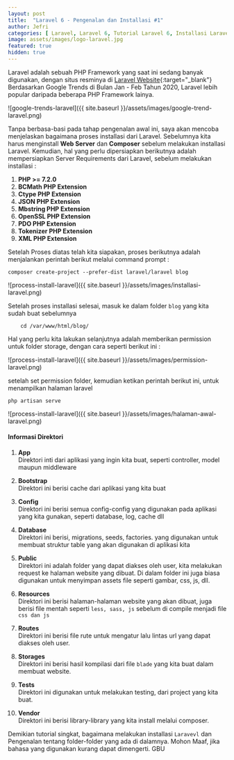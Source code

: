 ```yaml
---
layout: post
title:  "Laravel 6 - Pengenalan dan Installasi #1"
author: Jefri
categories: [ Laravel, Laravel 6, Tutorial Laravel 6, Installasi Laravel 6 ]
image: assets/images/logo-laravel.jpg
featured: true
hidden: true
---
```


Laravel adalah sebuah PHP Framework yang saat ini sedang banyak digunakan, dengan situs resminya di [Laravel Website](https://laravel.com/){:target="_blank"}
Berdasarkan Google Trends di Bulan Jan - Feb Tahun 2020, Laravel lebih popular daripada beberapa PHP Framework lainya. 

![google-trends-laravel]({{ site.baseurl }}/assets/images/google-trend-laravel.png)

Tanpa berbasa-basi pada tahap pengenalan awal ini, saya akan mencoba menjelaskan bagaimana proses installasi dari Laravel. Sebelumnya kita harus menginstall **Web Server** dan **Composer** sebelum melakukan installasi Laravel.
Kemudian, hal yang perlu dipersiapkan berikutnya adalah mempersiapkan Server Requirements dari Laravel, sebelum melakukan installasi :

1. **PHP >= 7.2.0**
2. **BCMath PHP Extension**
3. **Ctype PHP Extension**
4. **JSON PHP Extension**
5. **Mbstring PHP Extension**
6. **OpenSSL PHP Extension**
7. **PDO PHP Extension**
8. **Tokenizer PHP Extension**
9. **XML PHP Extension** 

Setelah Proses diatas telah kita siapakan, proses berikutnya adalah menjalankan perintah berikut melalui command prompt : 

```
composer create-project --prefer-dist laravel/laravel blog
```

![process-install-laravel]({{ site.baseurl }}/assets/images/installasi-laravel.png)

Setelah proses installasi selesai, masuk ke dalam folder `blog` yang kita sudah buat sebelumnya 
```
	cd /var/www/html/blog/
```

Hal yang perlu kita lakukan selanjutnya adalah memberikan permission untuk folder storage, dengan cara seperti berikut ini : 

![process-install-laravel]({{ site.baseurl }}/assets/images/permission-laravel.png)

setelah set permission folder, kemudian ketikan perintah berikut ini, untuk menampilkan halaman laravel 
```
php artisan serve
```

![process-install-laravel]({{ site.baseurl }}/assets/images/halaman-awal-laravel.png)

#### Informasi Direktori

1. **App**<br />
	Direktori inti dari aplikasi yang ingin kita buat, seperti controller, model maupun middleware

2. **Bootstrap**<br />
	Direktori ini berisi cache dari aplikasi yang kita buat

3. **Config**<br />
	Direktori ini berisi semua config-config yang digunakan pada aplikasi yang kita gunakan, seperti database, 
	log, cache dll

4. **Database**<br />
	Direktori ini berisi, migrations, seeds, factories. yang digunakan untuk membuat struktur table yang akan digunakan di aplikasi kita

5. **Public**<br />
	Direktori ini adalah folder yang dapat diakses oleh user, kita melakukan request ke halaman website yang dibuat. Di dalam folder ini juga biasa digunakan untuk menyimpan assets file seperti gambar, css, js, dll.

6. **Resources**<br />
	Direktori ini berisi halaman-halaman website yang akan dibuat, juga berisi file mentah seperti `less, sass, js` sebelum di compile menjadi file `css dan js`

7. **Routes**<br />
	Direktori ini berisi file rute untuk mengatur lalu lintas url yang dapat diakses oleh user.

8. **Storages**<br />
	Direktori ini berisi hasil kompilasi dari file `blade` yang kita buat dalam membuat website.

9. **Tests**<br />
	Direktori ini digunakan untuk melakukan testing, dari project yang kita buat.

10. **Vendor**<br />
	Direktori ini berisi library-library yang kita install melalui composer.


Demikian tutorial singkat, bagaimana melakukan installasi `Laravevl` dan Pengenalan tentang folder-folder yang ada di dalamnya. Mohon Maaf, jika bahasa yang digunakan kurang dapat dimengerti. GBU



